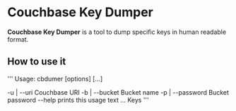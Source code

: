 # Couchbase Key Dumper

**Couchbase Key Dumper** is a tool to dump specific keys in human readable format.


## How to use it

'''
Usage: cbdumer [options] [<string>...]

  -u <value> | --uri <value>
        Couchbase URI
  -b <value> | --bucket <value>
        Bucket name
  -p <value> | --password <value>
        Bucket password
  --help
        prints this usage text
  <string>...
        Keys
'''